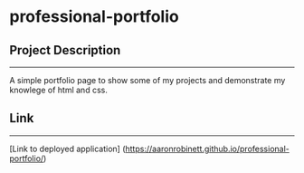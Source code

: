 # professional-portfolio

## Project Description
***
A simple portfolio page to show some of my projects and demonstrate my knowlege of html and css.

## Link
***
[Link to deployed application] (https://aaronrobinett.github.io/professional-portfolio/)